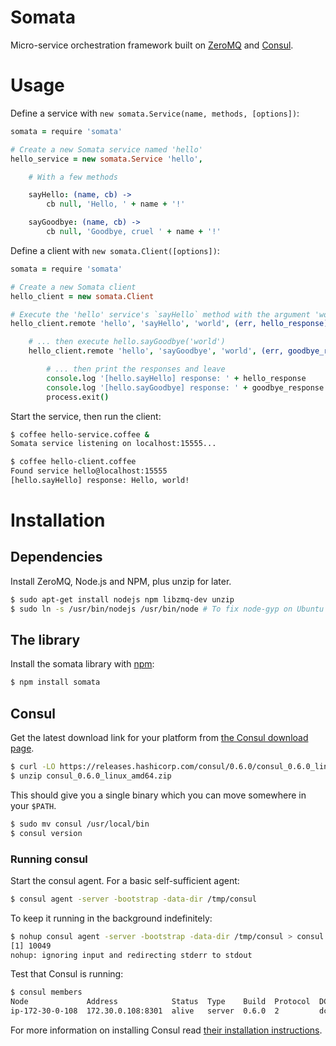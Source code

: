 Somata
=====

Micro-service orchestration framework built on [ZeroMQ](http://zeromq.org) and [Consul](http://www.consul.io).

# Usage

Define a service with `new somata.Service(name, methods, [options])`:

```coffee
somata = require 'somata'

# Create a new Somata service named 'hello'
hello_service = new somata.Service 'hello',

    # With a few methods

    sayHello: (name, cb) ->
        cb null, 'Hello, ' + name + '!'

    sayGoodbye: (name, cb) ->
        cb null, 'Goodbye, cruel ' + name + '!'
```

Define a client with `new somata.Client([options])`:

```coffee
somata = require 'somata'

# Create a new Somata client
hello_client = new somata.Client

# Execute the 'hello' service's `sayHello` method with the argument 'world' ...
hello_client.remote 'hello', 'sayHello', 'world', (err, hello_response) ->

    # ... then execute hello.sayGoodbye('world')
    hello_client.remote 'hello', 'sayGoodbye', 'world', (err, goodbye_response) ->

        # ... then print the responses and leave
        console.log '[hello.sayHello] response: ' + hello_response
        console.log '[hello.sayGoodbye] response: ' + goodbye_response
        process.exit()
```

Start the service, then run the client:

```sh
$ coffee hello-service.coffee &
Somata service listening on localhost:15555...

$ coffee hello-client.coffee
Found service hello@localhost:15555
[hello.sayHello] response: Hello, world!
```

# Installation

## Dependencies

Install ZeroMQ, Node.js and NPM, plus unzip for later.

```sh
$ sudo apt-get install nodejs npm libzmq-dev unzip
$ sudo ln -s /usr/bin/nodejs /usr/bin/node # To fix node-gyp on Ubuntu
```

## The library

Install the somata library with [npm](http://npmjs.org):

```sh
$ npm install somata
```

## Consul

Get the latest download link for your platform from [the Consul download page](http://www.consul.io/downloads.html).

```sh
$ curl -LO https://releases.hashicorp.com/consul/0.6.0/consul_0.6.0_linux_amd64.zip
$ unzip consul_0.6.0_linux_amd64.zip
```

This should give you a single binary which you can move somewhere in your `$PATH`.

```sh
$ sudo mv consul /usr/local/bin
$ consul version
```

### Running consul

Start the consul agent. For a basic self-sufficient agent:

```sh
$ consul agent -server -bootstrap -data-dir /tmp/consul
```

To keep it running in the background indefinitely:

```sh
$ nohup consul agent -server -bootstrap -data-dir /tmp/consul > consul.log &
[1] 10049
nohup: ignoring input and redirecting stderr to stdout
```

Test that Consul is running:

```sh
$ consul members
Node             Address            Status  Type    Build  Protocol  DC
ip-172-30-0-108  172.30.0.108:8301  alive   server  0.6.0  2         dc1
```

For more information on installing Consul read [their installation instructions](http://www.consul.io/intro/getting-started/install.html).
